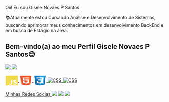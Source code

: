 Oii! Eu sou Gisele Novaes P Santos

📚Atualmente estou Cursando Análise e Desenvolvimento de Sistemas, buscando
aprimorar meus conhecimentos em desenvolvimento BackEnd e em busca de Estágio na área.

## Bem-vindo(a) ao meu Perfil Gisele Novaes P Santos😊

 <div>
   <a href="https://github.com/GiseleNovaes">
   <img height="180em" src="https://github-readme-stats.vercel.app/api?username=GiseleNovaes&show_icons=true&theme=tokyonight&include_all_commits=true&count_private=true"/>
   <img height="180em" src="https://github-readme-stats.vercel.app/api/top-langs/?username=GiseleNovaes&layout=compact&langs_count=6&theme=tokyonight"/>

</div>
<div style="display: inline_block"><br>
  <img align="center" alt="Js" height="30" width="40" src="https://raw.githubusercontent.com/devicons/devicon/master/icons/javascript/javascript-plain.svg">
  <img align="center" alt="HTML" height="30" width="40" src="https://raw.githubusercontent.com/devicons/devicon/master/icons/html5/html5-original.svg">
  <img align="center" alt="CSS" height="30" width="40" src="https://raw.githubusercontent.com/devicons/devicon/master/icons/css3/css3-original.svg">
  <img align="center" alt="CSS" height="30" width="40" src= "https://img.shields.io/badge/java-%23ED8B00.svg?style=for-the-badge&logo=openjdk&logoColor=white">
  <img align="center" alt="CSS" height="30" width="40" src= "https://img.shields.io/badge/python-3670A0?style=for-the-badge&logo=python&logoColor=ffdd54">
</div>
<br>
     Minhas Redes Socias 
  </a>
  <a href="https://www.linkedin.com/in/gisele-novaes-psantos/" target="_blank"><img loading="lazy" src="https://img.shields.io/badge/-LinkedIn-%230077B5?style=for-the-badge&logo=linkedin&logoColor=white"
   target="_blank"></a>
  <a href=https://discordapp.com/users/981139845348986970/><img src="https://img.shields.io/badge/Discord-7289DA?style=for-the-badge&logo=discord&logoColor=white" target="_blank"></a> 
  <a href="mailto:gisellemnovaes@hotmail.com"><img src="https://img.shields.io/badge/-hotmail-%23333?style=for-the-badge&logo=hotmail&logoColor=white" target="_blank">

</div>
